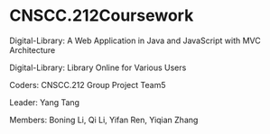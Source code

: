 # CNSCC.212Coursework

Digital-Library: A Web Application in Java and JavaScript with MVC Architecture

Digital-Library: Library Online for Various Users

Coders: CNSCC.212 Group Project Team5

Leader: Yang Tang

Members: Boning Li, Qi Li, Yifan Ren, Yiqian Zhang
